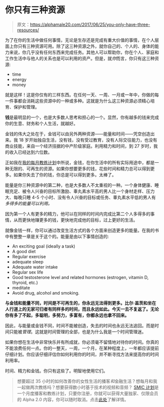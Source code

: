 # 你只有三种资源

> 原文：<https://alphamale20.com/2017/06/25/you-only-have-three-resources/>

为了在你的生活中做任何事情，无论是生存还是完成有重大价值的事情，在个人层面上你只有三种资源可用。除了这三种资源之外，就你自己的、个人的、身体的能力来说，你几乎没有任何东西来完成任务。其他人可以帮助你，你在个人、家庭和工作生活中与他人的关系也是可以利用的资产。但是，就*你*而言，你只有这三种资源:

*   time
*   energy
*   money

就是这样！这是你仅有的三样东西。在任何一天、一周、一月或一年中，你做的每一件事都会消耗这些资源中的一种或多种。这就是为什么这三种资源必须精心培育、保护和管理。

**钱**是最明显的一个，也是大多数人思考和担心的一个。显然，你有越多的钱来完成你的生意、财务和个人生活，就越好。

金钱的伟大之处在于，金钱可以由另外两种资源——能量和时间——凭空创造出来。我 18 岁开始独自生活，没有钱，没有受过教育，没有人际交往能力，也没有商业技能，来自一个经济拮据的中产阶级家庭。利用精力和时间，到 27 岁时，我的收入已经达到六位数。

正如我在[我的每月教练计划](http://www.sovereignmaninnercircle.com/join.html)中所说，金钱，在你生活中的所有实际用途中，都是一种无限的、可再生的资源。如果你想要更多的钱，花些时间和精力总可以得到更多。如果你失去了你的钱，你总是可以得到更多。太棒了。

能量是你三种资源中的第二种，也是大多数人不太重视的一种。一个身体健康、睡眠充足、被令人兴奋的目标所激励、睾丸素水平高的男人比一个身材走样、压力大、每晚只睡 4-5 个小时、没有令人兴奋的目标或任务、睾丸素水平低的男人有*多得多的能量可以利用。*

因为第一个人有更多的精力，他可以在同样的时间内完成比第二个人多得多的事情，从而更快地赚更多的钱，更快地完成他的目标，过上更好的生活。

就像金钱一样，你可以通过改变生活方式的各个方面来创造更多的能量。在我的书中有整整一章是关于这个的。能量是由以下事情创造的:

*   An exciting goal (ideally a task)
*   A good diet
*   Regular exercise
*   adequate sleep
*   Adequate water intake
*   Regular sex life
*   Good testosterone level and related hormones (estrogen, vitamin D, thyroid, etc.)
*   meditate
*   Avoid drug, alcohol and smoking.

**与金钱和能量不同，时间是不可再生的，你永远无法得到更多。比尔·盖茨和坐在人行道上的无家可归者有同样多的时间，而且永远如此。今天一去不复返了。无论你有多了不起，多聪明，多努力，多富有，你都永远也拿不回来。**

因此，与能量或金钱不同，时间不能被创造，失去的时间也永远无法追回。而是时间只能被*管理*。这就是时间管理的全部，也是为什么我是一个时间管理迷。

如果你想在生活中非常快乐并有所成就，你必须毫不留情地对待你的时间。你真的不能浪费任何一点。你的一整天，一周，一个月，在某种程度上，一年都应该提前仔细计划。你应该仔细评估你如何利用你的时间，并不断寻找方法来提高你的时间利用率。

时间、精力和金钱。你只有这些了。明智地使用它们。

> 想要超过 35 小时的如何改善你的女性生活的播客*和*金融生活？想每月和我一起做两次教练吗？想要获得数小时基于技术的视频和音频？ [SMIC 计划](https://alphamale20.kartra.com/page/vIL17)是一个月度播客和教练计划，只要你注册，你就可以获得大量独家、仅限会员的 Alpha 2.0 内容，你可以随时取消。点击[此处](https://alphamale20.kartra.com/page/vIL17)了解详情。
> 
> 